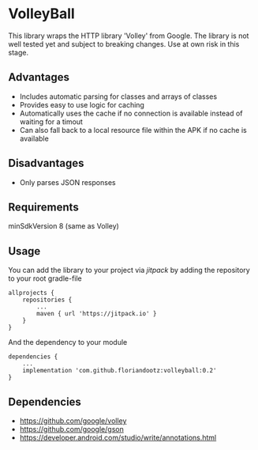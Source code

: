 # VolleyBall
This library wraps the HTTP library 'Volley' from Google. The library is not well tested yet and subject to breaking changes. Use at own risk in this stage.


## Advantages
- Includes automatic parsing for classes and arrays of classes
- Provides easy to use logic for caching
- Automatically uses the cache if no connection is available instead of waiting for a timout
- Can also fall back to a local resource file within the APK if no cache is available

## Disadvantages
- Only parses JSON responses

## Requirements
minSdkVersion 8 (same as Volley)

## Usage
You can add the library to your project via _jitpack_ by adding the repository to your root gradle-file
```
allprojects {
    repositories {
        ...
        maven { url 'https://jitpack.io' }
    }
}
```
And the dependency to your module
```
dependencies {
    ...
    implementation 'com.github.floriandootz:volleyball:0.2'
}
```

## Dependencies
- https://github.com/google/volley
- https://github.com/google/gson
- https://developer.android.com/studio/write/annotations.html
